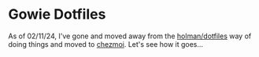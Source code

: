 # Gowie Dotfiles

As of 02/11/24, I've gone and moved away from the [holman/dotfiles](https://github.com/holman/dotfiles) way of doing things and moved to [chezmoi](https://chezmoi.io/). Let's see how it goes...
